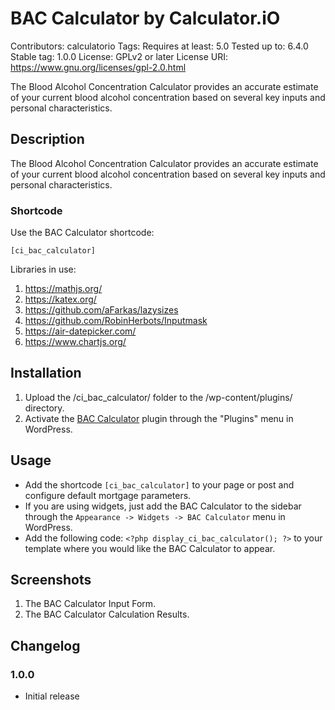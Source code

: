 # BAC Calculator by Calculator.iO
Contributors: calculatorio
Tags: 
Requires at least: 5.0
Tested up to: 6.4.0
Stable tag: 1.0.0
License: GPLv2 or later
License URI: https://www.gnu.org/licenses/gpl-2.0.html

The Blood Alcohol Concentration Calculator provides an accurate estimate of your current blood alcohol concentration based on several key inputs and personal characteristics. 

## Description

The Blood Alcohol Concentration Calculator provides an accurate estimate of your current blood alcohol concentration based on several key inputs and personal characteristics. 

### Shortcode

Use the BAC Calculator shortcode:

`[ci_bac_calculator]`

Libraries in use:
1. https://mathjs.org/
2. https://katex.org/
3. https://github.com/aFarkas/lazysizes
4. https://github.com/RobinHerbots/Inputmask
5. https://air-datepicker.com/
6. https://www.chartjs.org/

## Installation

1. Upload the /ci_bac_calculator/ folder to the /wp-content/plugins/ directory.
2. Activate the [BAC Calculator](https://www.calculator.io/bac-calculator/ "BAC Calculator Homepage") plugin through the "Plugins" menu in WordPress.

## Usage
* Add the shortcode `[ci_bac_calculator]` to your page or post and configure default mortgage parameters.
* If you are using widgets, just add the BAC Calculator to the sidebar through the `Appearance -> Widgets -> BAC Calculator` menu in WordPress.
* Add the following code: `<?php display_ci_bac_calculator(); ?>` to your template where you would like the BAC Calculator to appear.

## Screenshots
1. The BAC Calculator Input Form.
2. The BAC Calculator Calculation Results.

## Changelog

### 1.0.0
* Initial release
